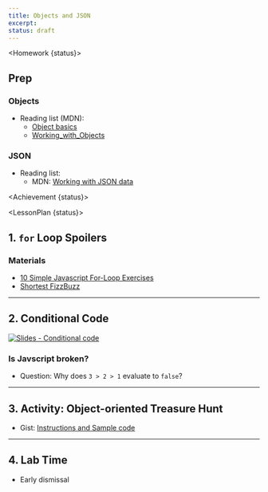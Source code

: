 ```yaml
---
title: Objects and JSON
excerpt: 
status: draft
---
```

<script>
	import Homework from "$lib/components/Homework.svelte";
	import LessonPlan from "$lib/components/LessonPlan.svelte";
	import LabTime from "$lib/components/LabTime.svelte";
	import Achievement from "$lib/components/Achievement.svelte";
</script>

<Homework {status}>

## Prep
### Objects
- Reading list (MDN): 
    - [Object basics](https://developer.mozilla.org/en-US/docs/Learn/JavaScript/Objects/Basics)
    - [Working_with_Objects](https://developer.mozilla.org/en-US/docs/Web/JavaScript/Guide/Working_with_Objects)

### JSON
- Reading list:
    - MDN: [Working with JSON data](https://developer.mozilla.org/en-US/docs/Learn/JavaScript/Objects/JSON)

</Homework>

<Achievement {status}>

</Achievement>

<LessonPlan {status}>

## 1. `for` Loop Spoilers
### Materials
- [10 Simple Javascript For-Loop Exercises](https://avantutor.com/blog/10-simple-javascript-for-loop-exercises/)
- [Shortest FizzBuzz](https://dev.to/lukeshiru/shortest-fizzbuzz-4goa)

---

## 2. Conditional Code
[![Slides - Conditional code](/images/slides/js-conditional-code.png)](https://sait-wbdv.github.io/slides/w23/cpnt-262/js-conditional-code.html)

### Is Javscript broken?
- Question: Why does `3 > 2 > 1` evaluate to `false`?

---

## 3. Activity: Object-oriented Treasure Hunt
- Gist: [Instructions and Sample code](https://gist.github.com/acidtone/f4ff695f2db428344549e1ae045e0439)

---

## 4. Lab Time
- Early dismissal

</LessonPlan>
